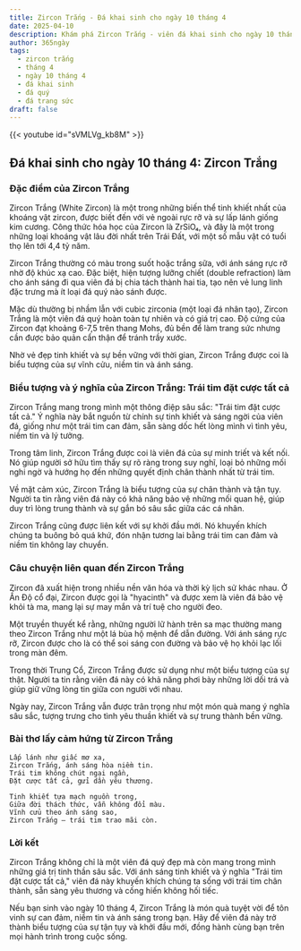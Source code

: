 ```yaml
---
title: Zircon Trắng - Đá khai sinh cho ngày 10 tháng 4
date: 2025-04-10
description: Khám phá Zircon Trắng - viên đá khai sinh cho ngày 10 tháng 4, biểu tượng của Trái tim đặt cược tất cả. Cùng tìm hiểu ý nghĩa sâu sắc của viên đá độc đáo này.
author: 365ngày
tags:
  - zircon trắng
  - tháng 4
  - ngày 10 tháng 4
  - đá khai sinh
  - đá quý
  - đá trang sức
draft: false
---
```


{{< youtube id="sVMLVg_kb8M" >}}

## Đá khai sinh cho ngày 10 tháng 4: Zircon Trắng

### Đặc điểm của Zircon Trắng

Zircon Trắng (White Zircon) là một trong những biến thể tinh khiết nhất của khoáng vật zircon, được biết đến với vẻ ngoài rực rỡ và sự lấp lánh giống kim cương. Công thức hóa học của Zircon là ZrSiO₄, và đây là một trong những loại khoáng vật lâu đời nhất trên Trái Đất, với một số mẫu vật có tuổi thọ lên tới 4,4 tỷ năm.

Zircon Trắng thường có màu trong suốt hoặc trắng sữa, với ánh sáng rực rỡ nhờ độ khúc xạ cao. Đặc biệt, hiện tượng lưỡng chiết (double refraction) làm cho ánh sáng đi qua viên đá bị chia tách thành hai tia, tạo nên vẻ lung linh đặc trưng mà ít loại đá quý nào sánh được.

Mặc dù thường bị nhầm lẫn với cubic zirconia (một loại đá nhân tạo), Zircon Trắng là một viên đá quý hoàn toàn tự nhiên và có giá trị cao. Độ cứng của Zircon đạt khoảng 6-7,5 trên thang Mohs, đủ bền để làm trang sức nhưng cần được bảo quản cẩn thận để tránh trầy xước.

Nhờ vẻ đẹp tinh khiết và sự bền vững với thời gian, Zircon Trắng được coi là biểu tượng của sự vĩnh cửu, niềm tin và ánh sáng.

### Biểu tượng và ý nghĩa của Zircon Trắng: Trái tim đặt cược tất cả

Zircon Trắng mang trong mình một thông điệp sâu sắc: "Trái tim đặt cược tất cả." Ý nghĩa này bắt nguồn từ chính sự tinh khiết và sáng ngời của viên đá, giống như một trái tim can đảm, sẵn sàng dốc hết lòng mình vì tình yêu, niềm tin và lý tưởng.

Trong tâm linh, Zircon Trắng được coi là viên đá của sự minh triết và kết nối. Nó giúp người sở hữu tìm thấy sự rõ ràng trong suy nghĩ, loại bỏ những mối nghi ngờ và hướng họ đến những quyết định chân thành nhất từ trái tim.

Về mặt cảm xúc, Zircon Trắng là biểu tượng của sự chân thành và tận tụy. Người ta tin rằng viên đá này có khả năng bảo vệ những mối quan hệ, giúp duy trì lòng trung thành và sự gắn bó sâu sắc giữa các cá nhân.

Zircon Trắng cũng được liên kết với sự khởi đầu mới. Nó khuyến khích chúng ta buông bỏ quá khứ, đón nhận tương lai bằng trái tim can đảm và niềm tin không lay chuyển.

### Câu chuyện liên quan đến Zircon Trắng

Zircon đã xuất hiện trong nhiều nền văn hóa và thời kỳ lịch sử khác nhau. Ở Ấn Độ cổ đại, Zircon được gọi là "hyacinth" và được xem là viên đá bảo vệ khỏi tà ma, mang lại sự may mắn và trí tuệ cho người đeo.

Một truyền thuyết kể rằng, những người lữ hành trên sa mạc thường mang theo Zircon Trắng như một lá bùa hộ mệnh để dẫn đường. Với ánh sáng rực rỡ, Zircon được cho là có thể soi sáng con đường và bảo vệ họ khỏi lạc lối trong màn đêm.

Trong thời Trung Cổ, Zircon Trắng được sử dụng như một biểu tượng của sự thật. Người ta tin rằng viên đá này có khả năng phơi bày những lời dối trá và giúp giữ vững lòng tin giữa con người với nhau.

Ngày nay, Zircon Trắng vẫn được trân trọng như một món quà mang ý nghĩa sâu sắc, tượng trưng cho tình yêu thuần khiết và sự trung thành bền vững.

### Bài thơ lấy cảm hứng từ Zircon Trắng

```
Lấp lánh như giấc mơ xa,  
Zircon Trắng, ánh sáng hòa niềm tin.  
Trái tim không chút ngại ngần,  
Đặt cược tất cả, gửi dần yêu thương.  

Tinh khiết tựa mạch nguồn trong,  
Giữa đời thách thức, vẫn không đổi màu.  
Vĩnh cửu theo ánh sáng sao,  
Zircon Trắng – trái tim trao mãi còn.  
```

### Lời kết

Zircon Trắng không chỉ là một viên đá quý đẹp mà còn mang trong mình những giá trị tinh thần sâu sắc. Với ánh sáng tinh khiết và ý nghĩa "Trái tim đặt cược tất cả," viên đá này khuyến khích chúng ta sống với trái tim chân thành, sẵn sàng yêu thương và cống hiến không hối tiếc.

Nếu bạn sinh vào ngày 10 tháng 4, Zircon Trắng là món quà tuyệt vời để tôn vinh sự can đảm, niềm tin và ánh sáng trong bạn. Hãy để viên đá này trở thành biểu tượng của sự tận tụy và khởi đầu mới, đồng hành cùng bạn trên mọi hành trình trong cuộc sống.